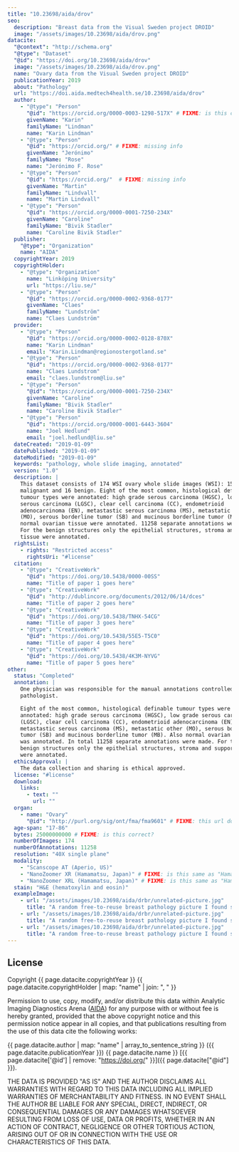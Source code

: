 ```yaml
---
title: "10.23698/aida/drov"
seo:
  description: "Breast data from the Visual Sweden project DROID"
  image: "/assets/images/10.23698/aida/drov.png"
datacite:
  "@context": "http://schema.org"
  "@type": "Dataset"
  "@id": "https://doi.org/10.23698/aida/drov"
  image: "/assets/images/10.23698/aida/drov.png"
  name: "Ovary data from the Visual Sweden project DROID"
  publicationYear: 2019
  about: "Pathology"
  url: "https://doi.aida.medtech4health.se/10.23698/aida/drov"
  author:
    - "@type": "Person"
      "@id": "https://orcid.org/0000-0003-1298-517X" # FIXME: is this correct?
      givenName: "Karin"
      familyName: "Lindman"
      name: "Karin Lindman"
    - "@type": "Person"
      "@id": "https://orcid.org/" # FIXME: missing info
      givenName: "Jerónimo"
      familyName: "Rose"
      name: "Jerónimo F. Rose"
    - "@type": "Person"
      "@id": "https://orcid.org/"  # FIXME: missing info
      givenName: "Martin"
      familyName: "Lindvall"
      name: "Martin Lindvall"
    - "@type": "Person"
      "@id": "https://orcid.org/0000-0001-7250-234X"
      givenName: "Caroline"
      familyName: "Bivik Stadler"
      name: "Caroline Bivik Stadler"
  publisher:
    "@type": "Organization"
    name: "AIDA"
  copyrightYear: 2019
  copyrightHolder:
    - "@type": "Organization"
      name: "Linköping University"
      url: "https://liu.se/"
    - "@type": "Person"
      "@id": "https://orcid.org/0000-0002-9368-0177"
      givenName: "Claes"
      familyName: "Lundström"
      name: "Claes Lundström"
  provider:
    - "@type": "Person"
      "@id": "https://orcid.org/0000-0002-0128-870X"
      name: "Karin Lindman"
      email: "Karin.Lindman@regionostergotland.se"
    - "@type": "Person"
      "@id": "https://orcid.org/0000-0002-9368-0177"
      name: "Claes Lundstrom"
      email: "claes.lundstrom@liu.se"
    - "@type": "Person"
      "@id": "https://orcid.org/0000-0001-7250-234X"
      givenName: "Caroline"
      familyName: "Bivik Stadler"
      name: "Caroline Bivik Stadler"
    - "@type": "Person"
      "@id": "https://orcid.org/0000-0001-6443-3604"
      name: "Joel Hedlund"
      email: "joel.hedlund@liu.se"
  dateCreated: "2019-01-09"
  datePublished: "2019-01-09"
  dateModified: "2019-01-09"
  keywords: "pathology, whole slide imaging, annotated"
  version: "1.0"
  description: |
    This dataset consists of 174 WSI ovary whole slide images (WSI): 158
    malignant and 16 benign. Eight of the most common, histological definable
    tumour types were annotated: high grade serous carcinoma (HGSC), low grade
    serous carcinoma (LGSC), clear cell carcinoma (CC), endometrioid
    adenocarcinoma (EN), metastastic serous carcinoma (MS), metastatic other
    (MO), serous borderline tumor (SB) and mucinous borderline tumor (MB). Also
    normal ovarian tissue were annotated. 11258 separate annotations were made.
    For the benign structures only the epithelial structures, stroma and support
    tissue were annotated.
  rightsList:
    - rights: "Restricted access"
      rightsUri: "#license"
  citation:
    - "@type": "CreativeWork"
      "@id": "https://doi.org/10.5438/0000-00SS"
      name: "Title of paper 1 goes here"
    - "@type": "CreativeWork"
      "@id": "http://dublincore.org/documents/2012/06/14/dces"
      name: "Title of paper 2 goes here"
    - "@type": "CreativeWork"
      "@id": "https://doi.org/10.5438/TNHX-54CG"
      name: "Title of paper 3 goes here"
    - "@type": "CreativeWork"
      "@id": "https://doi.org/10.5438/55E5-T5C0"
      name: "Title of paper 4 goes here"
    - "@type": "CreativeWork"
      "@id": "https://doi.org/10.5438/4K3M-NYVG"
      name: "Title of paper 5 goes here"
other:
  status: "Completed"
  annotation: |
    One physician was responsible for the manual annotations controlled by a second
    pathologist.

    Eight of the most common, histological definable tumour types were
    annotated: high grade serous carcinoma (HGSC), low grade serous carcinoma
    (LGSC), clear cell carcinoma (CC), endometrioid adenocarcinoma (EN),
    metastastic serous carcinoma (MS), metastatic other (MO), serous borderline
    tumor (SB) and mucinous borderline tumor (MB). Also normal ovarian tissue
    was annotated. In total 11258 separate annotations were made. For the
    benign structures only the epithelial structures, stroma and support tissue
    were annotated.
  ethicsApproval: |
    The data collection and sharing is ethical approved.
  license: "#license"
  download:
    links:
      - text: ""
        url: ""
  organ:
    - name: "Ovary"
      "@id": "http://purl.org/sig/ont/fma/fma9601" # FIXME: this url doesn't work. What's a good ontology to use anyway?
  age-span: "17-86"
  bytes: 25000000000 # FIXME: is this correct?
  numberOfImages: 174
  numberOfAnnotations: 11258
  resolution: "40X single plane"
  modality:
    - "Scanscope AT (Aperio, US)"
    - "NanoZoomer XR (Hamamatsu, Japan)" # FIXME: is this same as "Hamamatsu NanoZoomer-XR C12000 series 2013"?
    - "NanoZoomer XRL (Hamamatsu, Japan)" # FIXME: is this same as "Hamamatsu NanoZoomer 2.0 HT C9600 series 2013"
  stain: "H&E (hematoxylin and eosin)"
  exampleImage:
    - url: "/assets/images/10.23698/aida/drbr/unrelated-picture.jpg"
      title: "A random free-to-reuse breast pathology picture I found somewhere."
    - url: "/assets/images/10.23698/aida/drbr/unrelated-picture.jpg"
      title: "A random free-to-reuse breast pathology picture I found somewhere."
    - url: "/assets/images/10.23698/aida/drbr/unrelated-picture.jpg"
      title: "A random free-to-reuse breast pathology picture I found somewhere."
---
```

## License
Copyright {{ page.datacite.copyrightYear }} {{ page.datacite.copyrightHolder | map: "name" |  join: ", " }}

Permission to use, copy, modify, and/or distribute this data within Analytic
Imaging Diagnostics Arena ([AIDA](https://medtech4health.se/aida)) for any
purpose with or without fee is hereby granted, provided that the above copyright
notice and this permission notice appear in all copies, and that publications
resulting from the use of this data cite the following works:

{{ page.datacite.author | map: "name" | array_to_sentence_string }} ({{ page.datacite.publicationYear }}) {{ page.datacite.name }} [{{ page.datacite['@id'] | remove: "https://doi.org/" }}]({{ page.datacite["@id"] }}).

THE DATA IS PROVIDED "AS IS" AND THE AUTHOR DISCLAIMS ALL WARRANTIES WITH REGARD
TO THIS DATA INCLUDING ALL IMPLIED WARRANTIES OF MERCHANTABILITY AND FITNESS. IN
NO EVENT SHALL THE AUTHOR BE LIABLE FOR ANY SPECIAL, DIRECT, INDIRECT, OR
CONSEQUENTIAL DAMAGES OR ANY DAMAGES WHATSOEVER RESULTING FROM LOSS OF USE, DATA
OR PROFITS, WHETHER IN AN ACTION OF CONTRACT, NEGLIGENCE OR OTHER TORTIOUS
ACTION, ARISING OUT OF OR IN CONNECTION WITH THE USE OR CHARACTERISTICS OF THIS
DATA.
